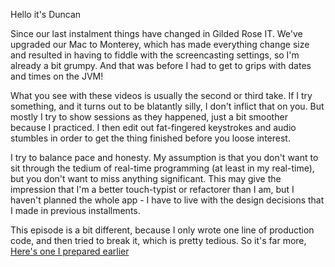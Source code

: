 Hello it's Duncan

Since our last instalment things have changed in Gilded Rose IT. We've upgraded our Mac to Monterey, which has made everything change size and resulted in having to fiddle with the screencasting settings, so I'm already a bit grumpy. And that was before I had to get to grips with dates and times on the JVM!

What you see with these videos is usually the second or third take. If I try something, and it turns out to be blatantly silly, I don't inflict that on you. But mostly I try to show sessions as they happened, just a bit smoother because I practiced. I then edit out fat-fingered keystrokes and audio stumbles in order to get the thing finished before you loose interest.

I try to balance pace and honesty. My assumption is that you don't want to sit through the tedium of real-time programming (at least in my real-time), but you don't want to miss anything significant. This may give the impression that I'm a better touch-typist or refactorer than I am, but I haven't planned the whole app - I have to live with the design decisions that I made in previous installments.

This episode is a bit different, because I only wrote one line of production code, and then tried to break it, which is pretty tedious. So it's far more, [Here's one I prepared earlier](https://www.amazon.co.uk/dp/0857835130)
